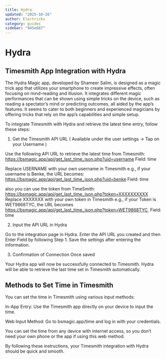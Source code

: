 ```yaml
---
title: Hydra
updated: "2025-10-26"
author: Electricks
category: guides
sidebar: "945e687"
---
```


# Hydra

## Timesmith App Integration with Hydra

The Hydra Magic app, developed by Shameer Salim, is designed as a magic trick app that utilizes your smartphone to create impressive effects, often focusing on mind-reading and illusion. It integrates different magic performances that can be shown using simple tricks on the device, such as reading a spectator’s mind or predicting outcomes, all aided by the app’s features. It seems to cater to both beginners and experienced magicians by offering tricks that rely on the app’s capabilities and simple setup. 

To integrate Timesmith with Hydra and retrieve the latest time entry, follow these steps:

1. Get the Timesmith API URL ( Available under the user settings -> Tap on your Username )

Use the following API URL to retrieve the latest time from Timesmith: https://bsmagic.app/api/get_last_time_json.php?uid=username
Field: time

Replace USERNAME with your own username in Timesmith e.g., if your username is Benke, the URL becomes:
https://bsmagic.app/api/get_last_time_json.php?uid=benke
Field: time

also you can use the token from TimeSmith:
https://bsmagic.app/api/get_last_time_json.php?token=XXXXXXXXXX
Replace XXXXXXX with your own token in Timesmith e.g., if your Token is WET9868TYC, the URL becomes
https://bsmagic.app/api/get_last_time_json.php?token=WET9868TYC 
Field: time

2. Input the API URL in Hydra

Go to the integration page in Hydra. Enter the API URL you created and then Enter Field by following Step 1. Save the settings after entering the information.

3. Confirmation of Connection Once saved

Your Hydra app will now be successfully connected to Timesmith. Hydra will be able to retrieve the last time set in Timesmith automatically.

## Methods to Set Time in Timesmith

You can set the time in Timesmith using various input methods:

In-App Entry: Use the Timesmith app directly on your device to input the time.

Web Input Method: Go to bsmagic.app/time and log in with your credentials.

You can set the time from any device with internet access, so you don’t need your own phone or the app if using this web method.

By following these instructions, your Timesmith integration with Hydra should be quick and smooth.
